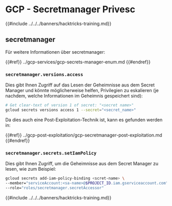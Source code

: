 # GCP - Secretmanager Privesc

{{#include ../../../banners/hacktricks-training.md}}

## secretmanager

Für weitere Informationen über secretmanager:

{{#ref}}
../gcp-services/gcp-secrets-manager-enum.md
{{#endref}}

### `secretmanager.versions.access`

Dies gibt Ihnen Zugriff auf das Lesen der Geheimnisse aus dem Secret Manager und könnte möglicherweise helfen, Privilegien zu eskalieren (je nachdem, welche Informationen im Geheimnis gespeichert sind):
```bash
# Get clear-text of version 1 of secret: "<secret name>"
gcloud secrets versions access 1 --secret="<secret_name>"
```
Da dies auch eine Post-Exploitation-Technik ist, kann es gefunden werden in:

{{#ref}}
../gcp-post-exploitation/gcp-secretmanager-post-exploitation.md
{{#endref}}

### `secretmanager.secrets.setIamPolicy`

Dies gibt Ihnen Zugriff, um die Geheimnisse aus dem Secret Manager zu lesen, wie zum Beispiel:
```bash
gcloud secrets add-iam-policy-binding <scret-name> \
--member="serviceAccount:<sa-name>@$PROJECT_ID.iam.gserviceaccount.com" \
--role="roles/secretmanager.secretAccessor"
```
{{#include ../../../banners/hacktricks-training.md}}
